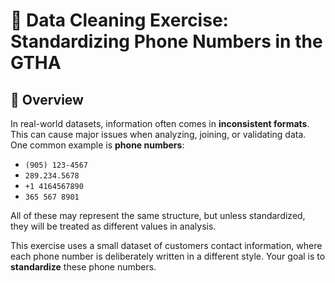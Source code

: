 # 📘 Data Cleaning Exercise: Standardizing Phone Numbers in the GTHA

## 📍 Overview
In real-world datasets, information often comes in **inconsistent formats**. This can cause major issues when analyzing, joining, or validating data.  
One common example is **phone numbers**:  
- `(905) 123-4567`  
- `289.234.5678`  
- `+1 4164567890`  
- `365 567 8901`  

All of these may represent the same structure, but unless standardized, they will be treated as different values in analysis.

This exercise uses a small dataset of customers contact information, where each phone number is deliberately written in a different style. Your goal is to **standardize** these phone numbers.
